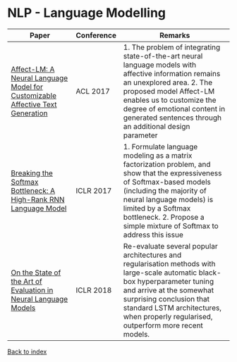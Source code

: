 # NLP - Language Modelling
|Paper|Conference|Remarks
|--|--|--|
|[Affect-LM: A Neural Language Model for Customizable Affective Text Generation](https://aclanthology.coli.uni-saarland.de/papers/P17-1059/p17-1059)|ACL 2017|1. The problem of integrating state-of-the-art neural language models with affective information remains an unexplored area. 2. The proposed model Affect-LM enables us to customize the degree of emotional content in generated sentences through an additional design parameter|
|[Breaking the Softmax Bottleneck: A High-Rank RNN Language Model](https://arxiv.org/pdf/1711.03953)|ICLR 2017|1. Formulate language modeling as a matrix factorization problem, and show that the expressiveness of Softmax-based models (including the majority of neural language models) is limited by a Softmax bottleneck. 2. Propose a simple mixture of Softmax to address this issue|
|[On the State of the Art of Evaluation in Neural Language Models](https://arxiv.org/pdf/1707.05589)|ICLR 2018|Re-evaluate several popular architectures and regularisation methods with large-scale automatic black-box hyperparameter tuning and arrive at the somewhat surprising conclusion that standard LSTM architectures, when properly regularised, outperform more recent models.|

[Back to index](../README.md)

<!--stackedit_data:
eyJoaXN0b3J5IjpbLTE0ODg4MjYyOTgsLTE0MzEwMTU1MzhdfQ
==
-->